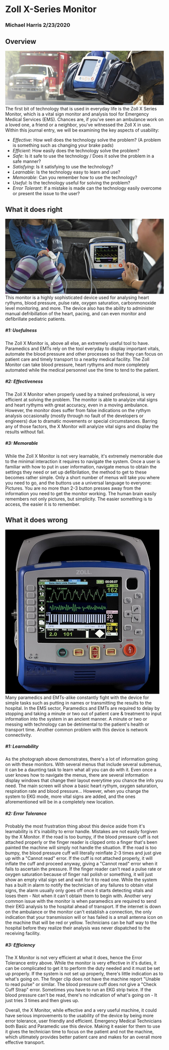  # Zoll X-Series Monitor
 ### Michael Harris 2/23/2020
 
 
 ## Overview
 ![Zoll X Monitor](assets/zoll_x.jpg)
  The first bit of technology that is used in everyday life is the Zoll X Series Monitor, which is a vital sign monitor and analysis tool for Emergency Medical Services (EMS). Chances are, if you've seen an ambulance work on a loved one, a friend or a neighbor, you've witnessed the Zoll X in use. Within this journal entry, we will be examining the key aspects of usability:
  - *Effective*: How well does the technology solve the problem? (A problem is something such as changing your brake pads)
  - *Efficient*: How easily does the technology solve the problem?
  - *Safe*: Is it safe to use the technology / Does it solve the problem in a safe manner?
  - *Satisfying*: Is it satisfying to use the technology?
  - *Learnable*: Is the technology easy to learn and use?
  - *Memorable*: Can you remember how to use the technology?
  - *Useful*: Is the technology useful for solving the problem?
  - *Error Tolerant*: If a mistake is made can the technology easily overcome or present the issue to the user?
 
 ## What it does right
 ![Pediatric Patient](assets/pediatric.jpg)
  This monitor is a highly sophisticated device used for analysing heart rythyms, blood pressure, pulse rate, oxygen saturation, carbonmonoxide level monitoring, and more. The device also has the ability to administer manual defribillation of the heart, pacing, and can even monitor and defibrillate pediatric patients.
  
  ##### #1: Usefulness
  The Zoll X Monitor is, above all else, an extremely useful tool to have. Paramedics and EMTs rely on the tool everyday to display important vitals, automate the blood pressure and other processes so that they can focus on patient care and timely transport to a nearby medical facility. The Zoll Monitor can take blood pressure, heart rythyms and more completely automated while the medical personnel use the time to tend to the patient.
  
  ##### #2: Effectiveness
  The Zoll X Monitor when properly used by a trained professional, is very efficient at solving the problem. The monitor is able to analyize vital signs and heart rythyms with great accuracy, even in a moving ambulance. However, the monitor does suffer from false indications on the rythym analysis occasionally (mostly through no fault of the developers or engineers) due to dramatic movements or special circumstances. Barring any of those factors, the X Monitor will analyize vital signs and display the results without fail.
  
  ##### #3: Memorable
  While the Zoll X Monitor is not very learnable, it's extremely memorable due to the minimal interaction it requires to navigate the system. Once a user is familiar with how to put in user information, navigate menus to obtain the settings they need or set up defibrilation, the method to get to these becomes rather simple. Only a short number of menus will take you where you need to go, and the buttons use a universal language to everyone: Pictures. You are no more than 2-3 button presses away from the information you need to get the monitor working. The human brain easily remembers not only pictures, but simplicity. The easier something is to access, the easier it is to remember.
  
  ## What it does wrong
 ![Not User Friendly](assets/complicated.jpg)
  Many paramedics and EMTs-alike constantly fight with the device for simple tasks such as putting in names or transmitting the results to the hospital. In the EMS sector, Paramedics and EMTs are required to delay by stopping and taking a minute or two out of patient care & treatment to input information into the system in an ancient manner. A minute or two or messing with technology can be detrimental to the patient's health or transport time. Another common problem with this device is network connectivity.
  
  ##### #1: Learnability
  As the photograph above demonstrates, there's a lot of information going on with these monitors. With several menus that include several submenus, it can be a daunting task to learn what all you can do with it. Even once a user knows how to navigate the menus, there are several information display windows that change their layout everytime you chance the info you need. The main screen will show a basic heart rythym, oxygen saturation, respiration rate and blood pressure... However, when you change the system to EKG mode, more vital signs are added, and the ones aforementioned will be in a completely new location.
  
  ##### #2: Error Tolerance
  Probably the most frustration thing about this device aside from it's learnability is it's inability to error handle. Mistakes are not easily forgiven by the X Monitor. If the road is too bumpy, if the blood pressure cuff is not attached properly or the finger reader is clipped onto a finger that's been painted the machine will simply not handle the situation. If the road is too bumpy, the blood pressure cuff will literally reinflate 2-3 times and just give up with a "Cannot read" error. If the cuff is not attached properly, it will inflate the cuff and proceed anyway, giving a "Cannot read" error when it fails to ascertain the pressure. If the finger reader can't read a pulse rate or oxygen saturation because of finger nail polish or something, it will just show an empty vital sign set and wait for it to read one. While the system has a built in alarm to notify the technician of any failures to obtain vital signs, the alarm usually only goes off once it starts detecting vitals and loses them - Not when it can't obtain them to begin with.
  Another very common issue with the monitor is when paramedics are required to send their EKG analysis to the hospital ahead of transport. If the internet is down on the ambulance or the monitor can't establish a connection, the only indication that your transmission will or has failed is a small antenna icon on the machine that will be red or yellow. Technicians can be half way to the hospital before they realize their analysis was never dispatched to the receiving facility.
  
  ##### #3: Efficiency
  The X Monitor is not very efficient at what it does, hence the Error Tolerance entry above. While the monitor is very effective in it's duties, it can be complicated to get it to perform the duty needed and it must be set up properly. If the system is not set up properly, there's little indication as to what's going on. The finger clip does not have the machine report "Unable to read pulse" or similar. The blood pressure cuff does not give a "Check Cuff Strap" error. Sometimes you have to run an EKG strip twice. If the blood pressure can't be read, there's no indication of what's going on - It just tries 3 times and then gives up.
  
  Overall, the X Monitor, while effective and a very useful machine, it could have serious improvements to the usability of the device by being more error tolerance, user friendly and efficient. Emergency Medical Technicians both Basic and Paramedic use this device. Making it easier for them to use it gives the technician time to focus on the patient and not the machine, which ultimately provides better patient care and makes for an overall more effective transport.
  
